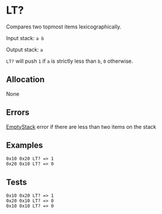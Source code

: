 # LT?

Compares two topmost items lexicographically.

Input stack: `a b`

Output stack: `a`

`LT?` will push `1` if `a` is strictly less than `b`, `0` otherwise.

## Allocation

None

## Errors

[EmptyStack](./ERRORS/EmptyStack.md) error if there are less than two items on the stack

## Examples

```
0x10 0x20 LT? => 1
0x20 0x10 LT? => 0
```

## Tests

```
0x10 0x20 LT? => 1
0x20 0x10 LT? => 0
0x10 0x10 LT? => 0
```